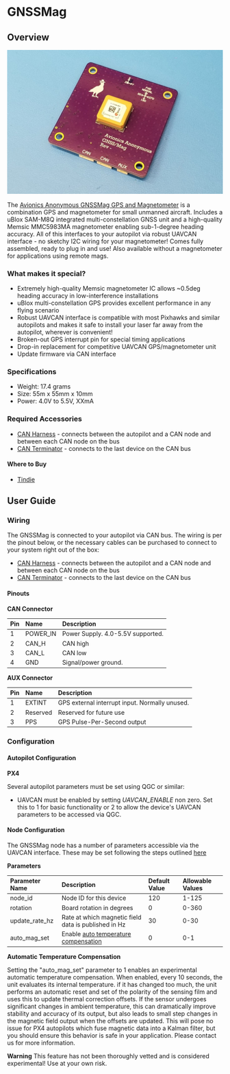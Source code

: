 # GNSSMag

## Overview

![GNSSMag GPS and Magnetometer](../.gitbook/assets/gnssmag.png)

The [Avionics Anonymous GNSSMag GPS and Magnetometer](https://www.tindie.com/products/avionicsanonymous/uavcan-gps-magnetometer/) is a combination GPS and magnetometer for small unmanned aircraft. Includes a uBlox SAM-M8Q integrated multi-constellation GNSS unit and a high-quality Memsic MMC5983MA magnetometer enabling sub-1-degree heading accuracy. All of this interfaces to your autopilot via robust UAVCAN interface - no sketchy I2C wiring for your magnetometer! Comes fully assembled, ready to plug in and use! Also available without a magnetometer for applications using remote mags.

### What makes it special?

* Extremely high-quality Memsic magnetometer IC allows ~0.5deg heading accuracy in low-interference installations
* uBlox multi-constellation GPS provides excellent performance in any flying scenario
* Robust UAVCAN interface is compatible with most Pixhawks and similar autopilots and makes it safe to install your laser far away from the autopilot, wherever is convenient!
* Broken-out GPS interrupt pin for special timing applications
* Drop-in replacement for competitive UAVCAN GPS/magnetometer unit
* Update firmware via CAN interface

### Specifications

* Weight: 17.4 grams
* Size: 55m x 55mm x 10mm
* Power: 4.0V to 5.5V, XXmA

### Required Accessories

* [CAN Harness](https://www.tindie.com/products/avionicsanonymous/uavcan-interconnect-cable/) - connects between the autopilot and a CAN node and between each CAN node on the bus
* [CAN Terminator](https://www.tindie.com/products/avionicsanonymous/uavcan-jst-terminator/) - connects to the last device on the CAN bus

#### Where to Buy

* [Tindie](https://www.tindie.com/products/avionicsanonymous/uavcan-gps-magnetometer/)

## User Guide

### Wiring

The GNSSMag is connected to your autopilot via CAN bus. The wiring is per the pinout below, or the necessary cables can be purchased to connect to your system right out of the box:

* [CAN Harness](https://www.tindie.com/products/avionicsanonymous/uavcan-interconnect-cable/) - connects between the autopilot and a CAN node and between each CAN node on the bus
* [CAN Terminator](https://www.tindie.com/products/avionicsanonymous/uavcan-jst-terminator/) - connects to the last device on the CAN bus

#### Pinouts

**CAN Connector**

| Pin | Name | Description |
| :--- | :--- | :--- |
| 1 | POWER\_IN | Power Supply. 4.0-5.5V supported. |
| 2 | CAN\_H | CAN high |
| 3 | CAN\_L | CAN low |
| 4 | GND | Signal/power ground. |

**AUX Connector**

| Pin | Name | Description |
| :--- | :--- | :--- |
| 1 | EXTINT | GPS external interrupt input. Normally unused. |
| 2 | Reserved | Reserved for future use |
| 3 | PPS | GPS Pulse-Per-Second output |

### Configuration

#### Autopilot Configuration

**PX4**

Several autopilot parameters must be set using QGC or similar:

* UAVCAN must be enabled by setting _UAVCAN\_ENABLE_ non zero. Set this to 1 for basic functionality or 2 to allow the device's UAVCAN parameters to be accessed via QGC.

#### Node Configuration

The GNSSMag node has a number of parameters accessible via the UAVCAN interface. These may be set following the steps outlined [here](../general/parameters.md)

**Parameters**

| Parameter Name | Description | Default Value | Allowable Values |
| :--- | :--- | :--- | :--- |
| node\_id | Node ID for this device | 120 | 1-125 |
| rotation | Board rotation in degrees | 0 | 0-360 |
| update\_rate\_hz | Rate at which magnetic field data is published in Hz | 30 | 0-30 |
| auto\_mag\_set | Enable [auto temperature compensation](minimag.md#automatic-temperature-compensation) | 0 | 0-1 |

**Automatic Temperature Compensation**

Setting the "auto\_mag\_set" parameter to 1 enables an experimental automatic temperature compensation. When enabled, every 10 seconds, the unit evaluates its internal temperature. if it has changed too much, the unit performs an automatic reset and set of the polarity of the sensing film and uses this to update thermal correction offsets. If the sensor undergoes significant changes in ambient temperature, this can dramatically improve stability and accuracy of its output, but also leads to small step changes in the magnetic field output when the offsets are updated. This will pose no issue for PX4 autopilots which fuse magnetic data into a Kalman filter, but you should ensure this behavior is safe in your application. Please contact us for more information.

**Warning** This feature has not been thoroughly vetted and is considered experimental! Use at your own risk.

